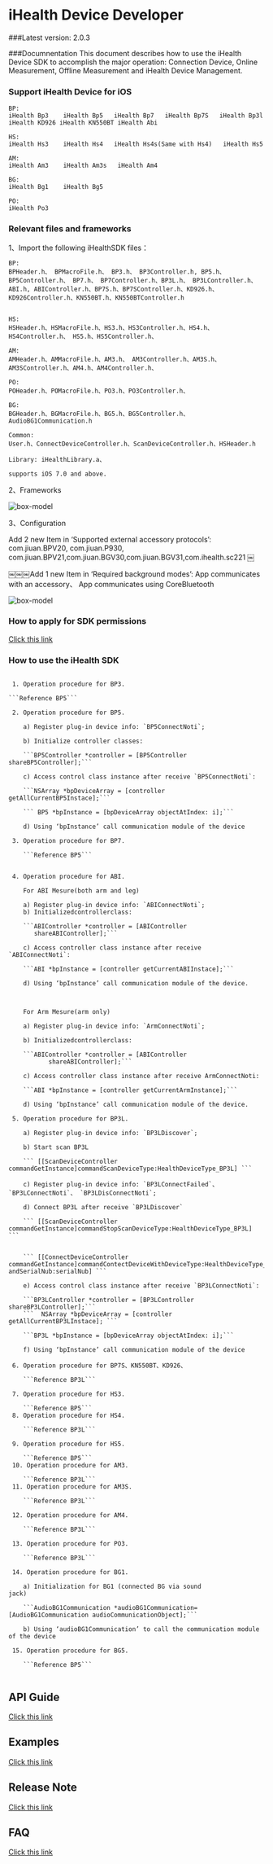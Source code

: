 # iHealth Device Developer 


###Latest version: 2.0.3


###Documnentation
This document describes how to use the iHealth Device SDK to accomplish the major operation: Connection Device, Online Measurement, Offline Measurement and iHealth Device Management.

### Support iHealth Device for iOS

    BP: 
    iHealth Bp3    iHealth Bp5   iHealth Bp7   iHealth Bp7S   iHealth Bp3l   iHealth KD926 iHealth KN550BT iHealth Abi 
    
    HS: 
    iHealth Hs3    iHealth Hs4   iHealth Hs4s(Same with Hs4)   iHealth Hs5  
    
    AM: 
    iHealth Am3    iHealth Am3s   iHealth Am4  
         
    BG: 
    iHealth Bg1    iHealth Bg5     
    
    PO: 
    iHealth Po3     




### Relevant files and frameworks
1、Import the following iHealthSDK files：   


    BP: 
    BPHeader.h、 BPMacroFile.h、 BP3.h、 BP3Controller.h, BP5.h、BP5Controller.h、 BP7.h、 BP7Controller.h、BP3L.h、 BP3LController.h、 ABI.h, ABIController.h、BP7S.h、BP7SController.h、KD926.h、KD926Controller.h、KN550BT.h、KN550BTController.h  
    
    
	HS: 
	HSHeader.h、HSMacroFile.h、HS3.h、HS3Controller.h、HS4.h、HS4Controller.h、 HS5.h、HS5Controller.h、
	
	AM: 
	AMHeader.h、AMMacroFile.h、AM3.h、 AM3Controller.h、AM3S.h、AM3SController.h、AM4.h、AM4Controller.h、
	
	PO: 
	POHeader.h、POMacroFile.h、PO3.h、PO3Controller.h、
	
	BG: 
	BGHeader.h、BGMacroFile.h、BG5.h、BG5Controller.h、AudioBG1Communication.h
	
	Common: 
	User.h、ConnectDeviceController.h、ScanDeviceController.h、HSHeader.h
	
	Library: iHealthLibrary.a、
	
	supports iOS 7.0 and above.

2、Frameworks

![box-model](https://github.com/iHealthDeviceLabs/iHealthDeviceLabs-iOS/blob/master/public/iOS_ihealth_Frameworks_doc.png?raw=true)

3、Configuration


Add 2 new Item in ‘Supported external accessory protocols’: com.jiuan.BPV20, com.jiuan.P930, com.jiuan.BPV21,com.jiuan.BGV30,com.jiuan.BGV31,com.ihealth.sc221
￼



￼￼￼Add 1 new Item in ‘Required background modes’: App communicates with an accessory、 App communicates using CoreBluetooth

![box-model](https://github.com/iHealthDeviceLabs/iHealthDeviceLabs-iOS/blob/master/public/iOS_ihealth_Configuration_doc.png?raw=true)

### How to apply for SDK permissions

[Click this link](https://github.com/iHealthDeviceLabs/iHealthDeviceLabs-iOS/blob/master/doc/Developer_Registration_Application_Instruction.md)

### How to use the iHealth SDK
```

 1. Operation procedure for BP3.

```Reference BP5```

 2. Operation procedure for BP5.

	a) Register plug-in device info: `BP5ConnectNoti`;

	b) Initialize controller classes:

	```BP5Controller *controller = [BP5Controller
shareBP5Controller];```

	c) Access control class instance after receive `BP5ConnectNoti`: 

	```NSArray *bpDeviceArray = [controller
getAllCurrentBP5Instace];```

	``` BP5 *bpInstance = [bpDeviceArray objectAtIndex: i];```

	d) Using ‘bpInstance’ call communication module of the device

 3. Operation procedure for BP7.

	```Reference BP5```


 4. Operation procedure for ABI.

	For ABI Mesure(both arm and leg)

	a) Register plug-in device info: `ABIConnectNoti`;
	b) Initializedcontrollerclass:

	```ABIController *controller = [ABIController
       shareABIController];```

	c) Access controller class instance after receive `ABIConnectNoti`:

	```ABI *bpInstance = [controller getCurrentABIInstace];```

	d) Using ‘bpInstance’ call communication module of the device.

	

	For Arm Mesure(arm only)

	a) Register plug-in device info: `ArmConnectNoti`; 

	b) Initializedcontrollerclass:

	```ABIController *controller = [ABIController
           shareABIController];```

	c) Access controller class instance after receive ArmConnectNoti:

	```ABI *bpInstance = [controller getCurrentArmInstance];```

	d) Using ‘bpInstance’ call communication module of the device.

 5. Operation procedure for BP3L.

	a) Register plug-in device info: `BP3LDiscover`;

	b) Start scan BP3L

	``` [[ScanDeviceController commandGetInstance]commandScanDeviceType:HealthDeviceType_BP3L] ```

	c) Register plug-in device info: `BP3LConnectFailed`、`BP3LConnectNoti`、	`BP3LDisConnectNoti`;

	d) Connect BP3L after receive `BP3LDiscover`

	``` [[ScanDeviceController commandGetInstance]commandStopScanDeviceType:HealthDeviceType_BP3L] ```


	``` [[ConnectDeviceController commandGetInstance]commandContectDeviceWithDeviceType:HealthDeviceType_BP3L andSerialNub:serialNub] ```

	e) Access control class instance after receive `BP3LConnectNoti`: 

	```BP3LController *controller = [BP3LController
shareBP3LController];```
	```  NSArray *bpDeviceArray = [controller
getAllCurrentBP3LInstace]; ```

	```BP3L *bpInstance = [bpDeviceArray objectAtIndex: i];```

	f) Using ‘bpInstance’ call communication module of the device

 6. Operation procedure for BP7S、KN550BT、KD926、

	```Reference BP3L```

 7. Operation procedure for HS3.

	```Reference BP5```
 8. Operation procedure for HS4.

	```Reference BP3L```

 9. Operation procedure for HS5.

	```Reference BP5```
 10. Operation procedure for AM3.

	```Reference BP3L```
 11. Operation procedure for AM3S.

	```Reference BP3L```

 12. Operation procedure for AM4.

	```Reference BP3L```

 13. Operation procedure for PO3.

	```Reference BP3L```

 14. Operation procedure for BG1.

	a) Initialization for BG1 (connected BG via sound
jack)

	```AudioBG1Communication *audioBG1Communication=[AudioBG1Communication audioCommunicationObject];```

	b) Using ‘audioBG1Communication’ to call the communication module of the device

 15. Operation procedure for BG5.

	```Reference BP5```


```


## API Guide

[Click this link](https://github.com/iHealthDeviceLabs/iHealthDeviceLabs-iOS/tree/master/api-docs)

## Examples

[Click this link](https://github.com/iHealthDeviceLabs/iHealthDeviceLabs-iOS/tree/master/examples)


## Release Note

[Click this link](https://github.com/iHealthDeviceLabs/iHealthDeviceLabs-iOS/blob/master/doc/ReleaseNote.md)

## FAQ

[Click this link](https://github.com/iHealthDeviceLabs/iHealthDeviceLabs-iOS/blob/master/doc/FAQ.md)






















